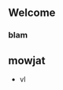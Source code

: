 ## Welcome

### blam

## mowjat

<script type="text/javascript" src="three.js"></script>
<script type="text/javascript" src="jquery.min.js"></script>
<script type="text/javascript" src="three_viewer.js"></script>
<div class="three_viewer" three_json="pointset_test.json" three_shadow="false" three_origin="5,5,5" three_scale=".2"></div>

<ul>
<li>vl
</ul>
